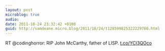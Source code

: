```yaml
---
layout: post
microblog: true
audio: 
date: 2011-10-24 23:32:42 +0100
guid: http://samdeane.micro.blog/2011/10/24/t128599825322229760.html
---
```

RT @codinghorror: RIP John McCarthy, father of LISP. [t.co/YCI3QOco](http://t.co/YCI3QOco)
